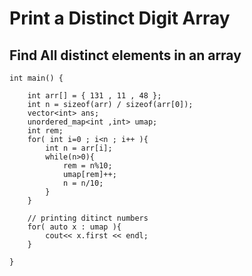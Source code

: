 # Print a Distinct Digit Array


## Find All distinct elements in an array 
```
int main() {
    
    int arr[] = { 131 , 11 , 48 };
    int n = sizeof(arr) / sizeof(arr[0]);
    vector<int> ans;
    unordered_map<int ,int> umap;
    int rem;
    for( int i=0 ; i<n ; i++ ){
        int n = arr[i];
        while(n>0){
            rem = n%10;
            umap[rem]++;
            n = n/10;
        }
    }
    
    // printing ditinct numbers
    for( auto x : umap ){
        cout<< x.first << endl;
    }
        
}

```







